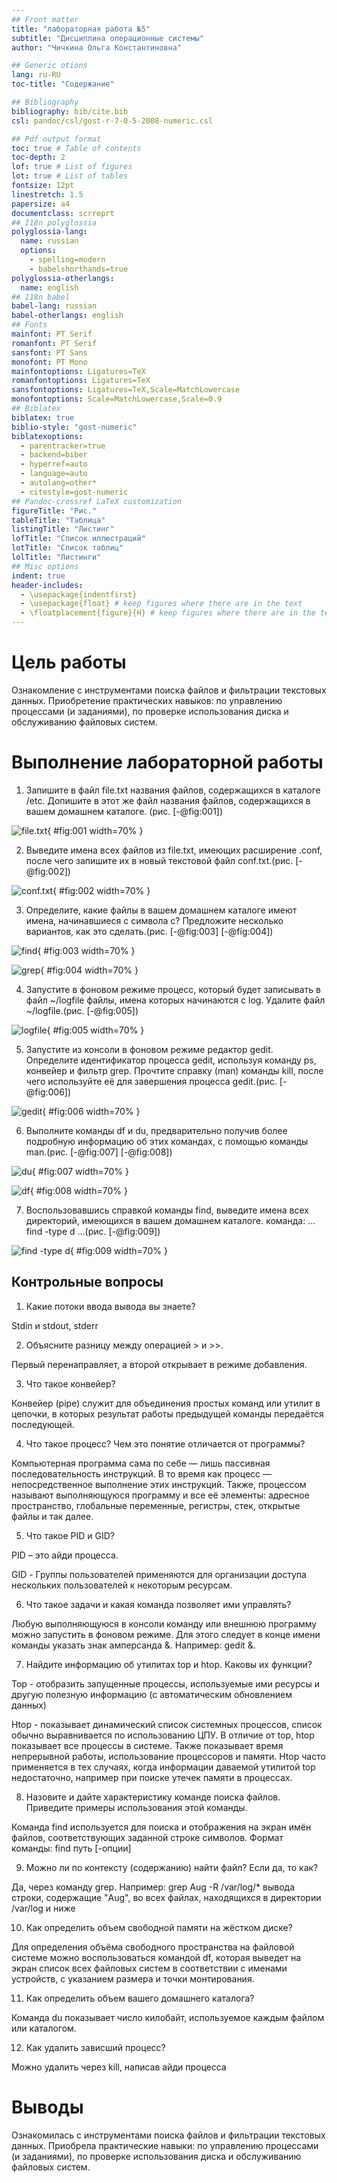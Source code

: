 ```yaml
---
## Front matter
title: "лабораторная работа №5"
subtitle: "Дисциплина операционные системы"
author: "Чичкина Ольга Константиновна"

## Generic otions
lang: ru-RU
toc-title: "Содержание"

## Bibliography
bibliography: bib/cite.bib
csl: pandoc/csl/gost-r-7-0-5-2008-numeric.csl

## Pdf output format
toc: true # Table of contents
toc-depth: 2
lof: true # List of figures
lot: true # List of tables
fontsize: 12pt
linestretch: 1.5
papersize: a4
documentclass: scrreprt
## I18n polyglossia
polyglossia-lang:
  name: russian
  options:
	- spelling=modern
	- babelshorthands=true
polyglossia-otherlangs:
  name: english
## I18n babel
babel-lang: russian
babel-otherlangs: english
## Fonts
mainfont: PT Serif
romanfont: PT Serif
sansfont: PT Sans
monofont: PT Mono
mainfontoptions: Ligatures=TeX
romanfontoptions: Ligatures=TeX
sansfontoptions: Ligatures=TeX,Scale=MatchLowercase
monofontoptions: Scale=MatchLowercase,Scale=0.9
## Biblatex
biblatex: true
biblio-style: "gost-numeric"
biblatexoptions:
  - parentracker=true
  - backend=biber
  - hyperref=auto
  - language=auto
  - autolang=other*
  - citestyle=gost-numeric
## Pandoc-crossref LaTeX customization
figureTitle: "Рис."
tableTitle: "Таблица"
listingTitle: "Листинг"
lofTitle: "Список иллюстраций"
lotTitle: "Список таблиц"
lolTitle: "Листинги"
## Misc options
indent: true
header-includes:
  - \usepackage{indentfirst}
  - \usepackage{float} # keep figures where there are in the text
  - \floatplacement{figure}{H} # keep figures where there are in the text
---
```


# Цель работы

Ознакомление с инструментами поиска файлов и фильтрации текстовых данных. Приобретение практических навыков: по управлению процессами (и заданиями), по проверке использования диска и обслуживанию файловых систем.


# Выполнение лабораторной работы

1. Запишите в файл file.txt названия файлов, содержащихся в каталоге /etc. Допишите в этот же файл названия файлов, содержащихся в вашем домашнем каталоге. (рис. [-@fig:001])

![file.txt](image/1.png){ #fig:001 width=70% }

2. Выведите имена всех файлов из file.txt, имеющих расширение .conf, после чего запишите их в новый текстовой файл conf.txt.(рис. [-@fig:002])

![conf.txt](image/2.png){ #fig:002 width=70% }

3. Определите, какие файлы в вашем домашнем каталоге имеют имена, начинавшиеся с символа c? Предложите несколько вариантов, как это сделать.(рис. [-@fig:003] [-@fig:004])

![find](image/c.png){ #fig:003 width=70% }

![grep](image/c2.png){ #fig:004 width=70% }

4. Запустите в фоновом режиме процесс, который будет записывать в файл ~/logfile файлы, имена которых начинаются с log. Удалите файл ~/logfile.(рис. [-@fig:005])

![logfile](image/3.png){ #fig:005 width=70% }

5. Запустите из консоли в фоновом режиме редактор gedit. Определите идентификатор процесса gedit, используя команду ps, конвейер и фильтр grep. Прочтите справку (man) команды kill, после чего используйте её для завершения процесса gedit.(рис. [-@fig:006])

![gedit](image/gedit.png){ #fig:006 width=70% }

6. Выполните команды df и du, предварительно получив более подробную информацию об этих командах, с помощью команды man.(рис. [-@fig:007] [-@fig:008])

![du](image/du.png){ #fig:007 width=70% }

![df](image/df.png){ #fig:008 width=70% }

7. Воспользовавшись справкой команды find, выведите имена всех директорий, имеющихся в вашем домашнем каталоге. команда: ... find -type d ...(рис. [-@fig:009])

![find -type d](image/4.png){ #fig:009 width=70% }

## Контрольные вопросы

1. Какие потоки ввода вывода вы знаете?

Stdin и stdout, stderr

2. Объясните разницу между операцией > и >>.

Первый перенаправляет, а второй открывает в режиме добавления.

3. Что такое конвейер?

Конвейер (pipe) служит для объединения простых команд или утилит в цепочки, в которых результат работы предыдущей команды передаётся последующей.

4. Что такое процесс? Чем это понятие отличается от программы?

Компьютерная программа сама по себе — лишь пассивная последовательность инструкций. В то время как процесс — непосредственное выполнение этих инструкций. Также, процессом называют выполняющуюся программу и все её элементы: адресное пространство, глобальные переменные, регистры, стек, открытые файлы и так далее.

5. Что такое PID и GID?

PID – это айди процесса.

GID - Группы пользователей применяются для организации доступа нескольких пользователей к некоторым ресурсам.

6. Что такое задачи и какая команда позволяет ими управлять?

Любую выполняющуюся в консоли команду или внешнюю программу можно запустить в фоновом режиме. Для этого следует в конце имени команды указать знак амперсанда &. Например: gedit &.

7. Найдите информацию об утилитах top и htop. Каковы их функции?

Top - отобразить запущенные процессы, используемые ими ресурсы и другую полезную информацию (с автоматическим обновлением данных)

Htop - показывает динамический список системных процессов, список обычно выравнивается по использованию ЦПУ. В отличие от top, htop показывает все процессы в системе. Также показывает время непрерывной работы, использование процессоров и памяти. Htop часто применяется в тех случаях, когда информации даваемой утилитой top недостаточно, например при поиске утечек памяти в процессах.

8. Назовите и дайте характеристику команде поиска файлов. Приведите примеры использования этой команды.

Команда find используется для поиска и отображения на экран имён файлов, соответствующих заданной строке символов. Формат команды: find путь [-опции]

9. Можно ли по контексту (содержанию) найти файл? Если да, то как?

Да, через команду grep. Например: grep Aug -R /var/log/* вывода строки, содержащие "Aug", во всех файлах, находящихся в директории /var/log и ниже

10. Как определить объем свободной памяти на жёстком диске?

Для определения объёма свободного пространства на файловой системе можно воспользоваться командой df, которая выведет на экран список всех файловых систем в соответствии с именами устройств, с указанием размера и точки монтирования.

11. Как определить объем вашего домашнего каталога?

Команда du показывает число килобайт, используемое каждым файлом или каталогом.

12. Как удалить зависший процесс?

Можно удалить через kill, написав айди процесса

# Выводы

Ознакомилась с инструментами поиска файлов и фильтрации текстовых данных. Приобрела практические навыки: по управлению процессами (и заданиями), по проверке использования диска и обслуживанию файловых систем.

